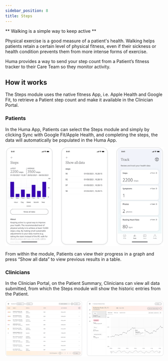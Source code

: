 ```yaml
---
sidebar_position: 8
title: Steps 
---
```


** Walking is a simple way to keep active **

Physical exercise is a good measure of a patient's health. Walking helps patients retain a certain level of physical fitness, even if their sickness or health condition prevents them from more intense forms of exercise.

Huma provides a way to send your step count from a Patient’s fitness tracker to their Care Team so they monitor activity.

## How it works

The Steps module uses the native fitness App, i.e. Apple Health and Google Fit, to retrieve a Patient step count and make it available in the Clinician Portal.

### Patients

In the Huma App, Patients can select the Steps module and simply by clicking Sync with Google Fit/Apple Health, and completing the steps, the data will automatically be populated in the Huma App.

![Adding steps tracking in the Huma App](./assets/steps.svg)

From within the module, Patients can view their progress in a graph and press “Show all data” to view previous results in a table. 

### Clinicians

In the Clinician Portal, on the Patient Summary, Clinicians can view all data submitted, from which the Steps module will show the historic entries from the Patient.

![](./assets/cp-patient-list-steps.svg)